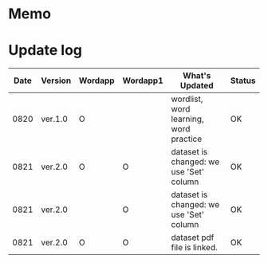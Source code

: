 # Memo

# Update log

|Date|Version|Wordapp|Wordapp1|What's Updated|Status|
|--|--|--|--|--|--|
|0820|ver.1.0|O||wordlist, word learning, word practice|OK|
|0821|ver.2.0|O|O|dataset is changed: we use 'Set' column|OK|
|0821|ver.2.0||O|dataset is changed: we use 'Set' column|OK|
|0821|ver.2.0|O|O|dataset pdf file is linked.|OK|
